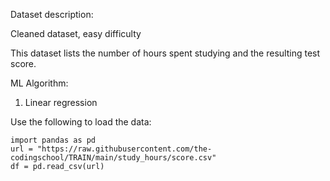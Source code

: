 Dataset description:

Cleaned dataset, easy difficulty

This dataset lists the number of hours spent studying and the resulting test score.

ML Algorithm:
1. Linear regression

Use the following to load the data:
```
import pandas as pd
url = "https://raw.githubusercontent.com/the-codingschool/TRAIN/main/study_hours/score.csv"
df = pd.read_csv(url)
```
